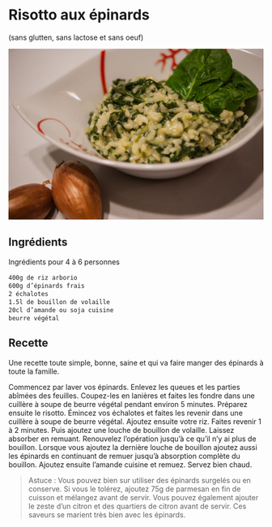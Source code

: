 # Risotto aux épinards
(sans glutten, sans lactose et sans oeuf)  

![](../img/Risotto-aux-pinards2.jpg)

## Ingrédients
Ingrédients pour 4 à 6 personnes

    400g de riz arborio
    600g d’épinards frais
    2 échalotes
    1.5l de bouillon de volaille
    20cl d’amande ou soja cuisine
    beurre végétal

## Recette
Une recette toute simple, bonne, saine et qui va faire manger des épinards à toute la famille.

Commencez par laver vos épinards. Enlevez les queues et les parties abîmées des feuilles. Coupez-les en lanières et faites les fondre dans une cuillère à soupe de beurre végétal pendant environ 5 minutes.
Préparez ensuite le risotto. Émincez vos échalotes et faites les revenir dans une cuillère à soupe de beurre végétal. Ajoutez ensuite votre riz. Faites revenir 1 à 2 minutes. Puis ajoutez une louche de bouillon de volaille. Laissez absorber en remuant. Renouvelez l’opération jusqu’à ce qu’il n’y ai plus de bouillon. Lorsque vous ajoutez la dernière louche de bouillon ajoutez aussi les épinards en continuant de remuer jusqu’à absorption complète du bouillon. Ajoutez ensuite l’amande cuisine et remuez. Servez bien chaud.

> Astuce : Vous pouvez bien sur utiliser des épinards surgelés ou en conserve. Si vous le tolérez, ajoutez 75g de parmesan en fin de cuisson et mélangez avant de servir. Vous pouvez également ajouter le zeste d’un citron et des quartiers de citron avant de servir. Ces saveurs se marient très bien avec les épinards.
